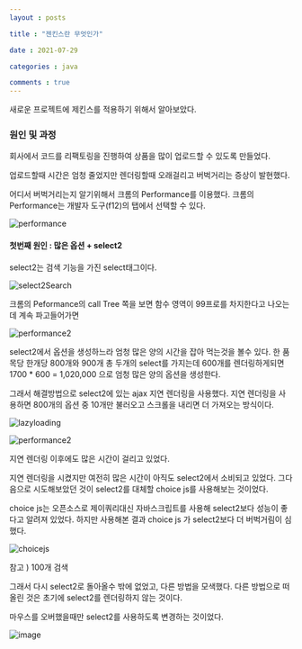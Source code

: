 ```yaml
---
layout : posts

title : "젠킨스란 무엇인가"

date : 2021-07-29

categories : java

comments : true
---
```




새로운 프로젝트에 제킨스를 적용하기 위해서 알아보았다.

### 원인 및 과정

회사에서 코드를 리팩토링을 진행하여 상품을 많이 업로드할 수 있도록 만들었다.

업로드할때 시간은 엄청 줄었지만 렌더링할때 오래걸리고 버벅거리는 증상이 발현했다.

어디서 버벅거리는지 알기위해서 크롬의 Performance를 이용했다. 크롬의 Performance는 개발자 도구(f12)의 탭에서 선택할 수 있다.

![performance](https://user-images.githubusercontent.com/66049273/128444983-5c7a69df-545d-4cae-838b-dfa2ef2f591d.png)



#### 첫번째 원인 : 많은 옵션 + select2

select2는 검색 기능을 가진 select태그이다. 

![select2Search](https://user-images.githubusercontent.com/66049273/128450468-d1293817-276e-47cf-852e-f341994d5ccd.png)

크롬의 Peformance의 call Tree 쪽을 보면 함수 영역이 99프로를 차지한다고 나오는데 계속 파고들어가면

![performance2](https://user-images.githubusercontent.com/66049273/128450517-1644f706-aa5d-48db-81f0-538038b51c95.png)

select2에서 옵션을 생성하느라 엄청 많은 양의 시간을 잡아 먹는것을 볼수 있다. 한 품목당 한개당 800개와 900개 총 두개의 select를 가지는데 600개를 렌더링하게되면 1700 * 600 = 1,020,000 으로 엄청 많은 양의 옵션을 생성한다.

그래서 해결방법으로 select2에 있는 ajax 지연 렌더링을 사용했다. 지연 렌더링을 사용하면 800개의 옵션 중 10개만 불러오고 스크롤을 내리면 더 가져오는 방식이다.

![lazyloading](https://user-images.githubusercontent.com/66049273/128450554-3d2af1a6-30ff-4179-b4de-e252e28cc6e3.png)



![performance2](https://user-images.githubusercontent.com/66049273/128450574-e7a37a72-06d8-47ea-b8d0-7a1f6be4d172.png)

지연 렌더링 이후에도 많은 시간이 걸리고 있었다.



지연 렌더링을 시켰지만 여전히 많은 시간이 아직도 select2에서 소비되고 있었다. 그다음으로 시도해보았던 것이 select2를 대체할 choice js를 사용해보는 것이었다.

choice js는 오픈소스로 제이쿼리대신 자바스크립트를 사용해 select2보다 성능이 좋다고 알려져 있었다. 하지만 사용해본 결과 choice js 가 select2보다 더 버벅거림이 심했다.

![choicejs](https://user-images.githubusercontent.com/66049273/128450612-55d99c7f-deba-409e-85ed-9e1e6fecc1fb.png)

참고 ) 100개 검색



그래서 다시 select2로 돌아올수 밖에 없었고, 다른 방법을 모색했다. 다른 방법으로 떠올린 것은 초기에 select2를 렌더링하지 않는 것이다.

마우스를 오버했을때만 select2를 사용하도록 변경하는 것이었다.

![image](https://user-images.githubusercontent.com/66049273/128450662-cb401f32-b98f-499a-a6bd-94bf2e6de622.png)

